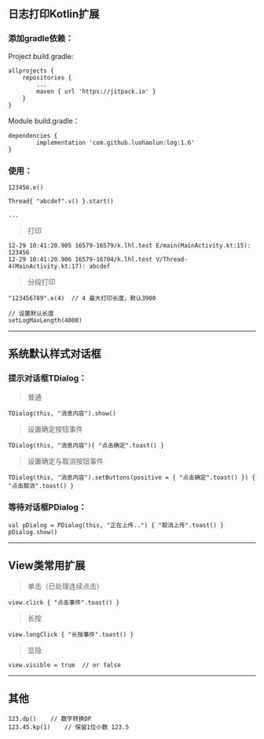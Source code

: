 ## 日志打印Kotlin扩展





### 添加gradle依赖：

Project build.gradle:

	allprojects {
		repositories {
			...
			maven { url 'https://jitpack.io' }
		}
	}
  
Module build.gradle：

	dependencies {
	        implementation 'com.github.luohaolun:log:1.6'
	}


### 使用：

	123456.e()

	Thread{ "abcdef".v() }.start()

	...
	
>打印

	12-29 10:41:20.905 16579-16579/k.lhl.test E/main(MainActivity.kt:15): 123456
	12-29 10:41:20.906 16579-16704/k.lhl.test V/Thread-4(MainActivity.kt:17): abcdef


>分段打印

	"123456789".e(4)  // 4 最大打印长度，默认3900
	
	// 设置默认长度
	setLogMaxLength(4000)


 
  
   
    
     
     
---
## 系统默认样式对话框


### 提示对话框TDialog：


>普通

	TDialog(this, "消息内容").show()
	


>设置确定按钮事件

	TDialog(this, "消息内容"){ "点击确定".toast() }
	
	
	
>设置确定与取消按钮事件

	TDialog(this, "消息内容").setButtons(positive = { "点击确定".toast() }) { "点击取消".toast() }
	
	
 
 
 
 
 
 

### 等待对话框PDialog：

	val pDialog = PDialog(this, "正在上传..") { "取消上传".toast() }
	pDialog.show()
	
	
	
	
	
	
	
	
---
## View类常用扩展


>单击（已处理连续点击）

	view.click { "点击事件".toast() }
	
>长按

	view.longClick { "长按事件".toast() }
	
>显隐
	
	view.visible = true  // or false


---
## 其他
	123.dp() 	// 数字转换DP
	123.45.kp(1)	// 保留1位小数 123.5
